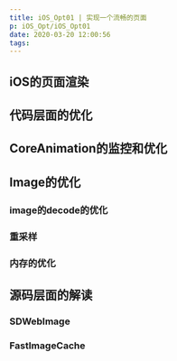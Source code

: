 ```yaml
---
title: iOS_Opt01 | 实现一个流畅的页面
p: iOS_Opt/iOS_Opt01
date: 2020-03-20 12:00:56
tags:
---
```


## iOS的页面渲染

## 代码层面的优化

## CoreAnimation的监控和优化

## Image的优化

### image的decode的优化

### 重采样

### 内存的优化

## 源码层面的解读
### SDWebImage


### FastImageCache


